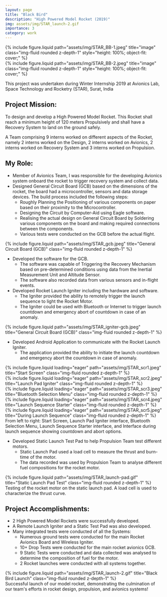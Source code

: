 ```yaml
---
layout: page
title: "Black Bird"
description: "High Powered Model Rocket (2019)"
img: assets/img/STAR_launch-2.gif
importance: 3
category: work
---
```

<div class="row" style="max-height: 80%;">
  <div class="col-4 mt-3 mt-md-0">
    {% include figure.liquid path="assets/img/STAR_BB-1.jpeg" title="image" class="img-fluid rounded z-depth-1" style="height: 100%; object-fit: cover;" %}
  </div>
  <div class="col-4 mt-3 mt-md-0">
    {% include figure.liquid path="assets/img/STAR_BB-2.jpeg" title="image" class="img-fluid rounded z-depth-1" style="height: 100%; object-fit: cover;" %}
  </div>
</div>

This project was undertaken during Winter Internship 2019 at Avionics Lab, Space Technology and Rocketry (STAR), Surat, India

## Project Mission:
To design and develop a High Powered Model Rocket. This Rocket shall reach a minimum height of 120 meters Propulsively and shall have a Recovery System to land on the ground safely.

A Team comprising 9 interns worked on different aspects of the Rocket, namely 2 interns worked on the Design, 2 interns worked on Avionics, 2 interns worked on Recovery System and 3 interns worked on Propulsion.

## My Role:
* Member of Avionics Team, I was responsible for the developing Avionics system onboard the rocket to trigger recovery system and collect data.
* Designed General Circuit Board (GCB) based on the dimensions of the rocket, the board had a microcontroller, sensors and data storage devices. The build process included the following steps:
    * Roughly Planning the Positioning of various components on paper based on their proximity to the Microcontroller.
    * Designing the Circuit by Computer-Aid using Eagle software.
    * Realising the actual design on General Circuit Board by Soldering various components on the board and making required connections between the components.
    * Various tests were conducted on the GCB before the actual flight.
    
<div class="row">
  <div class="col-sm mt-3 mt-md-0">
    {% include figure.liquid path="assets/img/STAR_gcb.jpeg" title="General Circuit Board (GCB)" class="img-fluid rounded z-depth-1" %}
  </div>
</div>

* Developed the software for the GCB.
    * The software was capable of Triggering the Recovery Mechanism based on pre-determined conditions using data from the Inertial Measurement Unit and Altitude Sensor.
    * The software also recorded data from various sensors and in-flight events.
* Developed Rocket Launch Igniter including the hardware and software.
    * The Igniter provided the ability to remotely trigger the launch sequence to light the Rocket Motor.
    * The Igniter could be used with Bluetooth or Internet to trigger launch countdown and emergency abort of countdown in case of an anomaly.
    
<div class="row">
  <div class="col-sm mt-3 mt-md-0">
    {% include figure.liquid path="assets/img/STAR_igniter-gcb.jpeg" title="General Circuit Board (GCB)" class="img-fluid rounded z-depth-1" %}
  </div>
</div>

* Developed Android Application to communicate with the Rocket Launch Igniter.
    * The application provided the ability to initiate the launch countdown and emergency abort the countdown in case of anomaly.
  

<div class="row">
    <div class="col-sm mt-3 mt-md-0">
        {% include figure.liquid loading="eager" path="assets/img/STAR_scr1.jpeg" title="Start Screen" class="img-fluid rounded z-depth-1" %}
    </div>
    <div class="col-sm mt-3 mt-md-0">
        {% include figure.liquid loading="eager" path="assets/img/STAR_scr2.jpeg" title="Launch Pad Igniter" class="img-fluid rounded z-depth-1" %}
    </div>
    <div class="col-sm mt-3 mt-md-0">
        {% include figure.liquid loading="eager" path="assets/img/STAR_scr3.jpeg" title="Bluetooth Selection Menu" class="img-fluid rounded z-depth-1" %}
    </div>
    <div class="col-sm mt-3 mt-md-0">
        {% include figure.liquid loading="eager" path="assets/img/STAR_scr4.jpeg" title="Launch Sequence Starter" class="img-fluid rounded z-depth-1" %}
    </div>
    <div class="col-sm mt-3 mt-md-0">
        {% include figure.liquid loading="eager" path="assets/img/STAR_scr5.jpeg" title="During Launch Sequence" class="img-fluid rounded z-depth-1" %}
    </div>
</div>
<div class="caption">
    From left to right: Start Screen, Launch Pad Igniter interface, Bluetooth Selection Menu, Launch Sequence Starter interface, and Interface during launch sequence showing countdown and abort options.
</div>

* Developed Static Launch Test Pad to help Propulsion Team test different motors.
  * Static Launch Pad used a load cell to measure the thrust and burn-time of the motor.
  * The data recorded was used by Propulsion Team to analyse different fuel compositions for the rocket motor.

<div class="row">
    <div class="col-sm mt-3 mt-md-0">
        {% include figure.liquid path="assets/img/STAR_launch-pad.gif" title="Static Launch Pad Test" class="img-fluid rounded z-depth-1" %}
    </div>
</div>
<div class="caption">
    Testing of the rocket motor on the static launch pad. A load cell is used to characterize the thrust curve.
</div>

## Project Accomplishments:
* 2 High Powered Model Rockets were successfully developed.
* A Remote Launch Igniter and a Static Test Pad was also developed.
* Many integrated tests were conducted of all the Systems:
  * Numerous ground tests were conducted for the main Rocket Avionics Board and Wireless Igniter.
  * 10+ Drop Tests were conducted for the main rocket avionics GCB.
  * 9 Static Tests were conducted and data collected was analysed to determine the composition of fuel for the motor.
  * 2 Rocket launches were conducted with all systems together.


<div class="row">
    <div class="col-sm mt-3 mt-md-0">
        {% include figure.liquid path="assets/img/STAR_launch-2.gif" title="Black Bird Launch" class="img-fluid rounded z-depth-1" %}
    </div>
</div>
 <div class="caption">
    Successful launch of our model rocket, demonstrating the culmination of our team's efforts in rocket design, propulsion, and avionics systems!
</div>